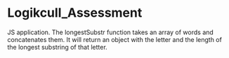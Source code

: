 # Logikcull_Assessment
JS application. The longestSubstr function takes an array of words and concatenates them. It will return an object with the letter and the length of the longest substring of that letter.
